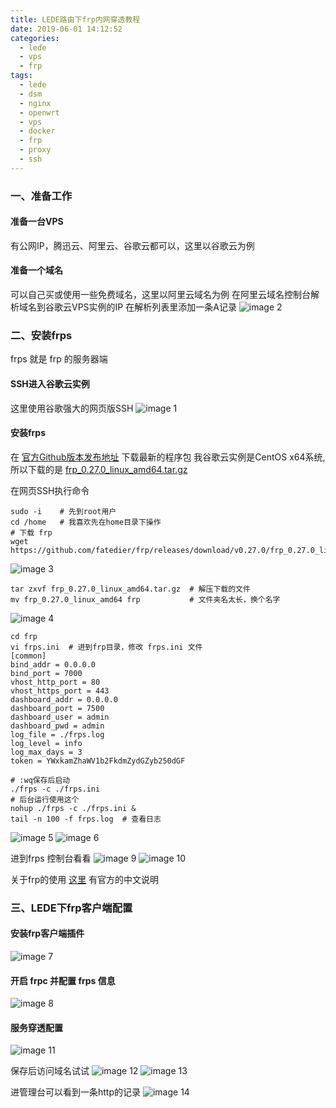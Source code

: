 ```yaml
---
title: LEDE路由下frp内网穿透教程
date: 2019-06-01 14:12:52
categories:
  - lede
  - vps
  - frp
tags:
  - lede
  - dsm
  - nginx
  - openwrt
  - vps
  - docker
  - frp
  - proxy
  - ssh
---
```


<!--more-->


### 一、准备工作

#### 准备一台VPS
有公网IP，腾迅云、阿里云、谷歌云都可以，这里以谷歌云为例
#### 准备一个域名
可以自己买或使用一些免费域名，这里以阿里云域名为例
在阿里云域名控制台解析域名到谷歌云VPS实例的IP
在解析列表里添加一条A记录
![image 2](2.png)

### 二、安装frps
frps 就是 frp 的服务器端

#### SSH进入谷歌云实例
这里使用谷歌强大的网页版SSH
![image 1](1.png)

#### 安装frps
在 [官方Github版本发布地址](https://github.com/fatedier/frp/releases) 下载最新的程序包
我谷歌云实例是CentOS x64系统, 所以下载的是 [frp_0.27.0_linux_amd64.tar.gz](https://github.com/fatedier/frp/releases/download/v0.27.0/frp_0.27.0_linux_amd64.tar.gz)

在网页SSH执行命令
```
sudo -i    # 先到root用户
cd /home   # 我喜欢先在home目录下操作
# 下载 frp
wget https://github.com/fatedier/frp/releases/download/v0.27.0/frp_0.27.0_linux_amd64.tar.gz
```
![image 3](3.png)

```
tar zxvf frp_0.27.0_linux_amd64.tar.gz  # 解压下载的文件
mv frp_0.27.0_linux_amd64 frp           # 文件夹名太长，换个名字
```
![image 4](4.png)

```
cd frp
vi frps.ini  # 进到frp目录，修改 frps.ini 文件
[common]
bind_addr = 0.0.0.0
bind_port = 7000
vhost_http_port = 80
vhost_https_port = 443
dashboard_addr = 0.0.0.0
dashboard_port = 7500
dashboard_user = admin
dashboard_pwd = admin
log_file = ./frps.log
log_level = info
log_max_days = 3
token = YWxkamZhaWV1b2FkdmZydGZyb250dGF

# :wq保存后启动
./frps -c ./frps.ini   
# 后台运行使用这个
nohup ./frps -c ./frps.ini &
tail -n 100 -f frps.log  # 查看日志
```
![image 5](5.png)
![image 6](6.png)

进到frps 控制台看看
![image 9](9.png)
![image 10](10.png)

关于frp的使用 [这里](https://github.com/fatedier/frp/blob/master/README_zh.md) 有官方的中文说明

### 三、LEDE下frp客户端配置

#### 安装frp客户端插件
![image 7](7.png)

#### 开启 frpc 并配置 frps 信息
![image 8](8.png)

#### 服务穿透配置
![image 11](11.png)

保存后访问域名试试
![image 12](12.png)
![image 13](13.png)

进管理台可以看到一条http的记录
![image 14](14.png)
